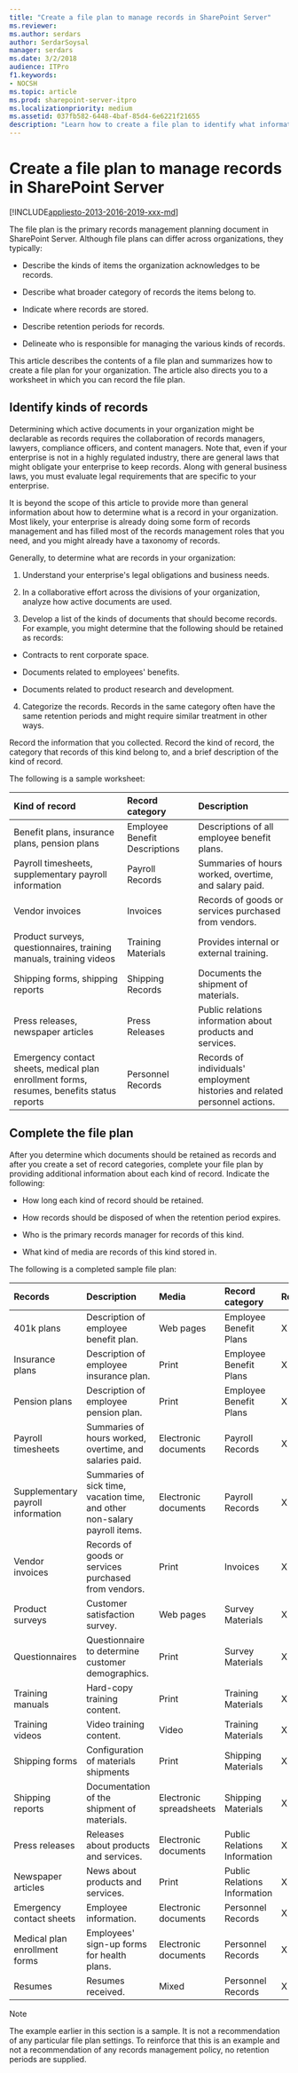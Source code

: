 ```yaml
---
title: "Create a file plan to manage records in SharePoint Server"
ms.reviewer: 
ms.author: serdars
author: SerdarSoysal
manager: serdars
ms.date: 3/2/2018
audience: ITPro
f1.keywords:
- NOCSH
ms.topic: article
ms.prod: sharepoint-server-itpro
ms.localizationpriority: medium
ms.assetid: 037fb582-6448-4baf-85d4-6e6221f21655
description: "Learn how to create a file plan to identify what information that you will keep as records."
---
```


# Create a file plan to manage records in SharePoint Server

[!INCLUDE[appliesto-2013-2016-2019-xxx-md](../includes/appliesto-2013-2016-2019-xxx-md.md)] 
  
The file plan is the primary records management planning document in SharePoint Server. Although file plans can differ across organizations, they typically:
  
- Describe the kinds of items the organization acknowledges to be records.
    
- Describe what broader category of records the items belong to.
    
- Indicate where records are stored.
    
- Describe retention periods for records.
    
- Delineate who is responsible for managing the various kinds of records.
    
This article describes the contents of a file plan and summarizes how to create a file plan for your organization. The article also directs you to a worksheet in which you can record the file plan.
  
## Identify kinds of records
<a name="section2"> </a>

Determining which active documents in your organization might be declarable as records requires the collaboration of records managers, lawyers, compliance officers, and content managers. Note that, even if your enterprise is not in a highly regulated industry, there are general laws that might obligate your enterprise to keep records. Along with general business laws, you must evaluate legal requirements that are specific to your enterprise.
  
It is beyond the scope of this article to provide more than general information about how to determine what is a record in your organization. Most likely, your enterprise is already doing some form of records management and has filled most of the records management roles that you need, and you might already have a taxonomy of records.
  
Generally, to determine what are records in your organization:
  
1. Understand your enterprise's legal obligations and business needs.
    
2. In a collaborative effort across the divisions of your organization, analyze how active documents are used.
    
3. Develop a list of the kinds of documents that should become records. For example, you might determine that the following should be retained as records:
    
  - Contracts to rent corporate space.
    
  - Documents related to employees' benefits.
    
  - Documents related to product research and development.
    
4. Categorize the records. Records in the same category often have the same retention periods and might require similar treatment in other ways.
    
Record the information that you collected. Record the kind of record, the category that records of this kind belong to, and a brief description of the kind of record.
  
The following is a sample worksheet:
  
|**Kind of record**|**Record category**|**Description**|
|:-----|:-----|:-----|
|Benefit plans, insurance plans, pension plans  <br/> |Employee Benefit Descriptions  <br/> |Descriptions of all employee benefit plans.  <br/> |
|Payroll timesheets, supplementary payroll information  <br/> |Payroll Records  <br/> |Summaries of hours worked, overtime, and salary paid.  <br/> |
|Vendor invoices  <br/> |Invoices  <br/> |Records of goods or services purchased from vendors.  <br/> |
|Product surveys, questionnaires, training manuals, training videos  <br/> |Training Materials  <br/> |Provides internal or external training.  <br/> |
|Shipping forms, shipping reports  <br/> |Shipping Records  <br/> |Documents the shipment of materials.  <br/> |
|Press releases, newspaper articles  <br/> |Press Releases  <br/> |Public relations information about products and services.  <br/> |
|Emergency contact sheets, medical plan enrollment forms, resumes, benefits status reports  <br/> |Personnel Records  <br/> |Records of individuals' employment histories and related personnel actions.  <br/> |
   
## Complete the file plan
<a name="section3"> </a>

After you determine which documents should be retained as records and after you create a set of record categories, complete your file plan by providing additional information about each kind of record. Indicate the following:
  
- How long each kind of record should be retained.
    
- How records should be disposed of when the retention period expires.
    
- Who is the primary records manager for records of this kind.
    
- What kind of media are records of this kind stored in.
    
The following is a completed sample file plan:
  
|**Records**|**Description**|**Media**|**Record category**|**Retention**|**Disposition**|**Contact**|
|:-----|:-----|:-----|:-----|:-----|:-----|:-----|
|401k plans  <br/> |Description of employee benefit plan.  <br/> |Web pages  <br/> |Employee Benefit Plans  <br/> |X years  <br/> |None  <br/> |Kathi Flood  <br/> |
|Insurance plans  <br/> |Description of employee insurance plan.  <br/> |Print  <br/> |Employee Benefit Plans  <br/> |X years  <br/> |None  <br/> |Reshma Patel  <br/> |
|Pension plans  <br/> |Description of employee pension plan.  <br/> |Print  <br/> |Employee Benefit Plans  <br/> |X years  <br/> |None  <br/> |Reshma Patel  <br/> |
|Payroll timesheets  <br/> |Summaries of hours worked, overtime, and salaries paid.  <br/> |Electronic documents  <br/> |Payroll Records  <br/> |X years  <br/> |Destroy  <br/> |Reshma Patel  <br/> |
|Supplementary payroll information  <br/> |Summaries of sick time, vacation time, and other non-salary payroll items.  <br/> |Electronic documents  <br/> |Payroll Records  <br/> |X years  <br/> |Destroy  <br/> |Reshma Patel  <br/> |
|Vendor invoices  <br/> |Records of goods or services purchased from vendors.  <br/> |Print  <br/> |Invoices  <br/> |X years  <br/> |Destroy  <br/> |Eric Lang  <br/> |
|Product surveys  <br/> |Customer satisfaction survey.  <br/> |Web pages  <br/> |Survey Materials  <br/> |X years  <br/> |Archive  <br/> |Molly Dempsey  <br/> |
|Questionnaires  <br/> |Questionnaire to determine customer demographics.  <br/> |Print  <br/> |Survey Materials  <br/> |X years  <br/> |Archive  <br/> |Molly Dempsey  <br/> |
|Training manuals  <br/> |Hard-copy training content.  <br/> |Print  <br/> |Training Materials  <br/> |X years  <br/> |Destroy  <br/> |Molly Dempsey  <br/> |
|Training videos  <br/> |Video training content.  <br/> |Video  <br/> |Training Materials  <br/> |X years  <br/> |Destroy  <br/> |Molly Dempsey  <br/> |
|Shipping forms  <br/> |Configuration of materials shipments  <br/> |Print  <br/> |Shipping Materials  <br/> |X years  <br/> |Destroy  <br/> |Eric Lang  <br/> |
|Shipping reports  <br/> |Documentation of the shipment of materials.  <br/> |Electronic spreadsheets  <br/> |Shipping Materials  <br/> |X years  <br/> |Destroy  <br/> |Eric Lang  <br/> |
|Press releases  <br/> |Releases about products and services.  <br/> |Electronic documents  <br/> |Public Relations Information  <br/> |X years  <br/> |Archive  <br/> |Molly Dempsey  <br/> |
|Newspaper articles  <br/> |News about products and services.  <br/> |Print  <br/> |Public Relations Information  <br/> |X years  <br/> |Archive  <br/> |Molly Dempsey  <br/> |
|Emergency contact sheets  <br/> |Employee information.  <br/> |Electronic documents  <br/> |Personnel Records  <br/> |X years  <br/> |Destroy  <br/> |Reshma Patel  <br/> |
|Medical plan enrollment forms  <br/> |Employees' sign-up forms for health plans.  <br/> |Electronic documents  <br/> |Personnel Records  <br/> |X years  <br/> |Destroy  <br/> |Reshma Patel  <br/> |
|Resumes  <br/> |Resumes received.  <br/> |Mixed  <br/> |Personnel Records  <br/> |X years  <br/> |Destroy  <br/> |Reshma Patel  <br/> |
   
> [!NOTE]
> The example earlier in this section is a sample. It is not a recommendation of any particular file plan settings. To reinforce that this is an example and not a recommendation of any records management policy, no retention periods are supplied. 
  


